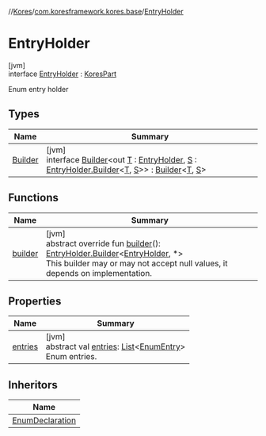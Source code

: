//[Kores](../../../index.md)/[com.koresframework.kores.base](../index.md)/[EntryHolder](index.md)

# EntryHolder

[jvm]\
interface [EntryHolder](index.md) : [KoresPart](../../com.koresframework.kores/-kores-part/index.md)

Enum entry holder

## Types

| Name | Summary |
|---|---|
| [Builder](-builder/index.md) | [jvm]<br>interface [Builder](-builder/index.md)<out [T](-builder/index.md) : [EntryHolder](index.md), [S](-builder/index.md) : [EntryHolder.Builder](-builder/index.md)<[T](-builder/index.md), [S](-builder/index.md)>> : [Builder](../../com.koresframework.kores.builder/-builder/index.md)<[T](-builder/index.md), [S](-builder/index.md)> |

## Functions

| Name | Summary |
|---|---|
| [builder](builder.md) | [jvm]<br>abstract override fun [builder](builder.md)(): [EntryHolder.Builder](-builder/index.md)<[EntryHolder](index.md), *><br>This builder may or may not accept null values, it depends on implementation. |

## Properties

| Name | Summary |
|---|---|
| [entries](entries.md) | [jvm]<br>abstract val [entries](entries.md): [List](https://kotlinlang.org/api/latest/jvm/stdlib/kotlin.collections/-list/index.html)<[EnumEntry](../-enum-entry/index.md)><br>Enum entries. |

## Inheritors

| Name |
|---|
| [EnumDeclaration](../-enum-declaration/index.md) |
